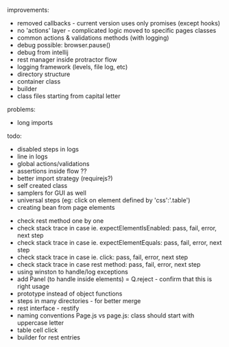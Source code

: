 improvements:
- removed callbacks - current version uses only promises (except hooks)
- no 'actions' layer - complicated logic moved to specific pages classes
- common actions & validations methods (with logging)
- debug possible: browser.pause()
- debug from intellij
- rest manager inside protractor flow
- logging framework (levels, file log, etc)
- directory structure
- container class
- builder
- class files starting from capital letter

problems:
- long imports

todo:
- disabled steps in logs
- line in logs
- global actions/validations
- assertions inside flow ??
- better import strategy (requirejs?)
- self created class
- samplers for GUI as well
- universal steps (eg: click on element defined by 'css':'.table')
- creating bean from page elements


+ check rest method one by one
+ check stack trace in case ie. expectElementIsEnabled: pass, fail, error, next step
+ check stack trace in case ie. expectElementEquals: pass, fail, error, next step
+ check stack trace in case ie. click: pass, fail, error, next step
+ check stack trace in case rest method: pass, fail, error, next step
+ using winston to handle/log exceptions
+ add Panel (to handle inside elements)
= Q.reject - confirm that this is right usage
+ prototype instead of object functions
+ steps in many directories - for better merge
+ rest interface - restify
+ naming conventions Page.js vs page.js: class should start with uppercase letter
+ table cell click
+ builder for rest entries

